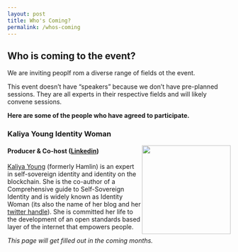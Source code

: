 ```yaml
---
layout: post
title: Who's Coming?
permalink: /whos-coming
---
```


## Who is coming to the event?

We are inviting peoplf rom a diverse range of fields ot the event. 

This event doesn’t have “speakers” because we don’t have pre-planned sessions. They are all experts in their respective fields and will likely convene sessions. 

**Here are some of the people who have agreed to participate.** 

### Kaliya Young Identity Woman 

<img src="https://i.imgur.com/zCZEBtG.jpeg" width="200" align="right">

#### Producer & Co-host ([Linkedin](https://www.linkedin.com/in/kaliya/))

[Kaliya Young](https://identitywoman.net/) (formerly Hamlin) is an expert in self-sovereign identity and identity on the blockchain. She is the co-author of a Comprehensive guide to Self-Sovereign Identity and is widely known as Identity Woman (its also the name of her blog and her [twitter handle](https://twitter.com/identitywoman)). She is committed her life to the development of an open standards based layer of the internet that empowers people.

_This page will get filled out in the coming months._ 
